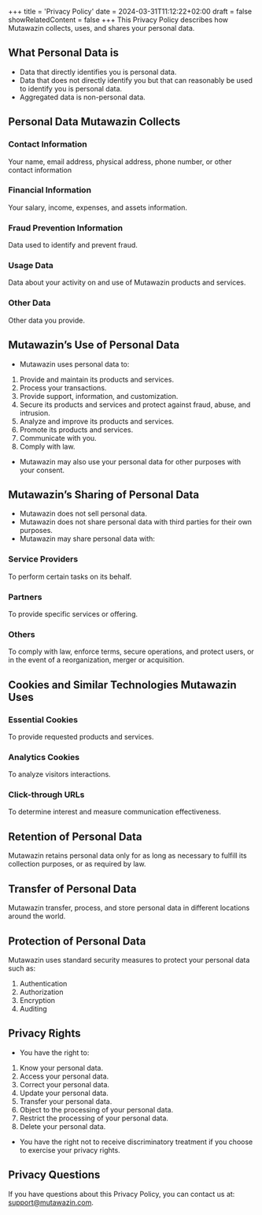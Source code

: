 +++
title = 'Privacy Policy'
date = 2024-03-31T11:12:22+02:00
draft = false
showRelatedContent = false
+++
This Privacy Policy describes how Mutawazin collects, uses, and shares your personal data.

## What Personal Data is

- Data that directly identifies you is personal data.
- Data that does not directly identify you but that can reasonably be used to identify you is personal data.
- Aggregated data is non-personal data.

## Personal Data Mutawazin Collects

### Contact Information 
Your name, email address, physical address, phone number, or other contact information

### Financial Information 
Your salary, income, expenses, and assets information.

### Fraud Prevention Information
Data used to identify and prevent fraud.
      
### Usage Data
Data about your activity on and use of Mutawazin products and services.
      
### Other Data
Other data you provide.

## Mutawazin’s Use of Personal Data

- Mutawazin uses personal data to:
      
1. Provide and maintain its products and services.
2. Process your transactions.
3. Provide support, information, and customization.
4. Secure its products and services and protect against fraud, abuse, and intrusion.
5. Analyze and improve its products and services.
6. Promote its products and services.
7. Communicate with you.
8. Comply with law.

- Mutawazin may also use your personal data for other purposes with your consent.

## Mutawazin’s Sharing of Personal Data

- Mutawazin does not sell personal data.
- Mutawazin does not share personal data with third parties for their own purposes.
- Mutawazin may share personal data with:

### Service Providers
To perform certain tasks on its behalf. 
      
### Partners 
To provide specific services or offering. 
      
### Others
To comply with law, enforce terms, secure operations, and protect users, or in the event of a reorganization, merger or acquisition.
      
## Cookies and Similar Technologies Mutawazin Uses

### Essential Cookies
To provide requested products and services.

### Analytics Cookies
To analyze visitors interactions. 
      
### Click-through URLs
To determine interest and measure communication effectiveness. 
      
## Retention of Personal Data

Mutawazin retains personal data only for as long as necessary to fulfill its collection purposes, or as required by law.

## Transfer of Personal Data

Mutawazin transfer, process, and store personal data in different locations around the world. 

## Protection of Personal Data

Mutawazin uses standard security measures to protect your personal data such as:

1. Authentication
2. Authorization
3. Encryption
4. Auditing

## Privacy Rights

- You have the right to:
      
1. Know your personal data.
2. Access your personal data.
3. Correct your personal data.
4. Update your personal data.
5. Transfer your personal data.
6. Object to the processing of your personal data.
7. Restrict the processing of your personal data.
8. Delete your personal data.
      
- You have the right not to receive discriminatory treatment if you choose to exercise your privacy rights.
      
## Privacy Questions

If you have questions about this Privacy Policy, you can contact us at: support@mutawazin.com.

